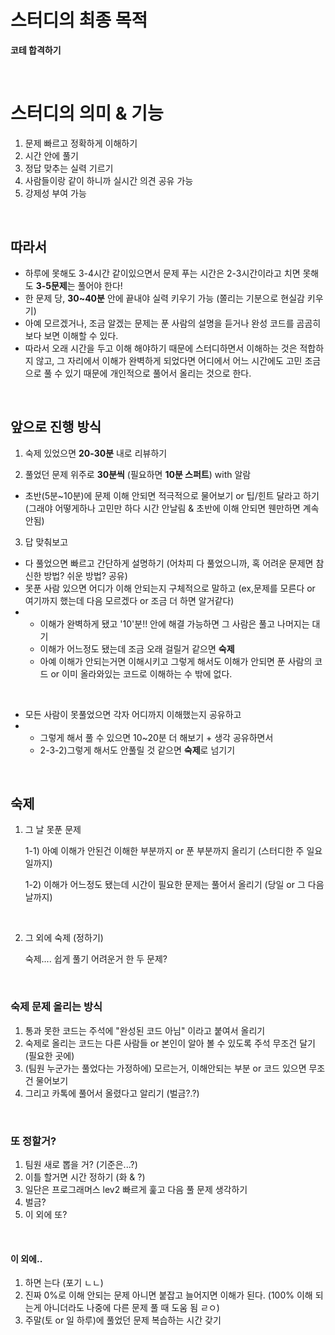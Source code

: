 # 스터디의 최종 목적

**코테 합격하기**

<br>

# 스터디의 의미 & 기능

1. 문제 빠르고 정확하게 이해하기
2. 시간 안에 풀기
3. 정답 맞추는 실력 기르기
4. 사람들이랑 같이 하니까 실시간 의견 공유 가능
5. 강제성 부여 가능

<br>

## 따라서

* 하루에 못해도 3-4시간 같이있으면서 문제 푸는 시간은 2-3시간이라고 치면 못해도 **3-5문제**는 풀어야 한다! 
* 한 문제 당, **30~40분** 안에 끝내야 실력 키우기 가능 (쫄리는 기분으로 현실감 키우기)
* 아예 모르겠거나, 조금 알겠는 문제는 푼 사람의 설명을 듣거나 완성 코드를 곰곰히 보다 보면 이해할 수 있다.
*  따라서 오래 시간을 두고 이해 해야하기 때문에 스터디하면서 이해하는 것은 적합하지 않고, 그 자리에서 이해가 완벽하게 되었다면 어디에서 어느 시간에도 고민 조금으로 풀 수 있기 때문에 개인적으로 풀어서 올리는 것으로 한다.

<br>

## 앞으로 진행 방식

1. 숙제 있었으면 **20-30분** 내로 리뷰하기

   

2. 풀었던 문제 위주로 **30분씩** (필요하면 **10분 스퍼트**) with 알람

  * 초반(5분~10분)에 문제 이해 안되면 적극적으로 물어보기 or 팁/힌트 달라고 하기 (그래야 어떻게하나 고민만 하다 시간 안날림 & 초반에 이해 안되면 웬만하면 계속 안됨)

  

3. 답 맞춰보고<br>

  *  다 풀었으면 빠르고 간단하게 설명하기 (어차피 다 풀었으니까, 혹 어려운 문제면 참신한 방법? 쉬운 방법? 공유)
  * 못푼 사람 있으면 어디가 이해 안되는지 구체적으로 말하고 (ex,문제를 모른다 or 여기까지 했는데 다음 모르겠다 or 조금 더 하면 알거같다)
  * * 이해가 완벽하게 됐고 '10'분!! 안에 해결 가능하면 그 사람은 풀고 나머지는 대기
    *  이해가 어느정도 됐는데 조금 오래 걸릴거 같으면 **숙제**
    * 아예 이해가 안되는거면 이해시키고 그렇게 해서도 이해가 안되면 푼 사람의 코드 or 이미 올라와있는 코드로 이해하는 수 밖에 없다.

  <br>

  * 모든 사람이 못풀었으면 각자 어디까지 이해했는지 공유하고 
  * * 그렇게 해서 풀 수 있으면 10~20분 더 해보기 + 생각 공유하면서
    * 2-3-2)그렇게 해서도 안풀릴 것 같으면 **숙제**로 넘기기

  <br>

## 숙제

1. 그 날 못푼 문제

   1-1) 아예 이해가 안된건 이해한 부분까지 or 푼 부분까지 올리기 (스터디한 주 일요일까지)

   1-2) 이해가 어느정도 됐는데 시간이 필요한 문제는 풀어서 올리기 (당일 or 그 다음날까지)

   <br>

2. 그 외에 숙제 (정하기)

   숙제.... 쉽게 풀기 어려운거 한 두 문제?

<br>

### 숙제 문제 올리는 방식

1. 통과 못한 코드는 주석에 "완성된 코드 아님" 이라고 붙여서 올리기
2. 숙제로 올리는 코드는 다른 사람들 or 본인이 알아 볼 수 있도록 주석 무조건 달기 (필요한 곳에)
3. (팀원 누군가는 풀었다는 가정하에) 모르는거, 이해안되는 부분 or 코드 있으면 무조건 물어보기
4. 그리고 카톡에 풀어서 올렸다고 알리기 (벌금?.?)

<br>

### 또 정할거?

1. 팀원 새로 뽑을 거? (기준은...?)
2. 이틀 할거면 시간 정하기 (화 & ?)
3. 일단은 프로그래머스 lev2 빠르게 훑고 다음 풀 문제 생각하기
4. 벌금?
5. 이 외에 또?

<br>

#### 이 외에..

1. 하면 는다 (포기 ㄴㄴ)
2. 진짜 0%로 이해 안되는 문제 아니면 붙잡고 늘어지면 이해가 된다. (100% 이해 되는게 아니더라도 나중에 다른 문제 풀 때 도움 됨 ㄹㅇ)
3. 주말(토 or 일 하루)에 풀었던 문제 복습하는 시간 갖기

